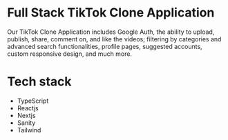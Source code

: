 <!-- <div id="top"></div>


<br />
<div align="center">
  <a href="https://github.com/jeffjiang13/tiktok">
    <img src="utils/tiktik-logo.png" alt="rent" width="200" height="50">
  </a>

</div>
👋 To try out click here
<a href="" > DEMO -->

# Full Stack TikTok Clone Application

Our TikTok Clone Application includes Google Auth, the ability to upload, publish, share, comment on, and like the videos; filtering by categories and advanced search functionalities, profile pages, suggested accounts, custom responsive design, and much more.

# Tech stack

- TypeScript
- Reactjs
- Nextjs
- Sanity
- Tailwind
